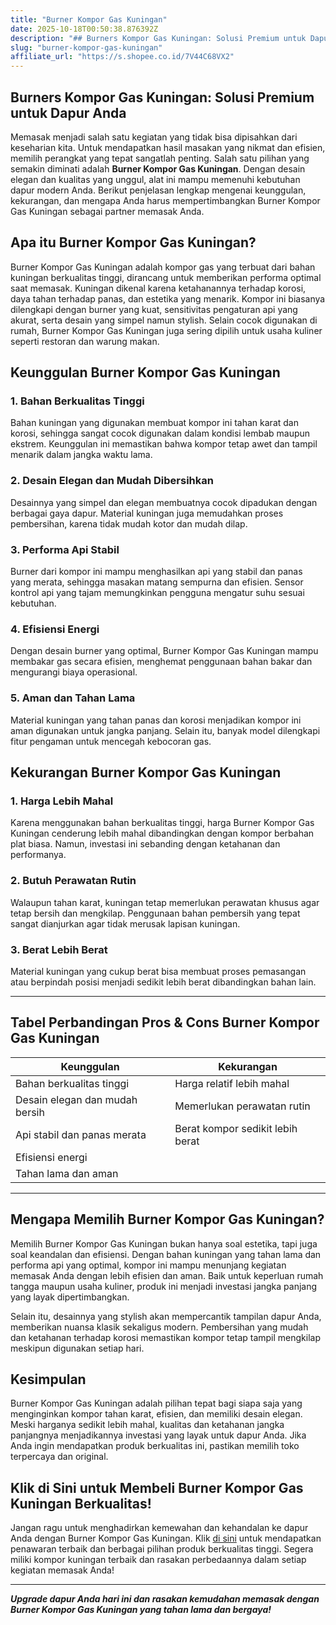 ```yaml
---
title: "Burner Kompor Gas Kuningan"
date: 2025-10-18T00:50:38.876392Z
description: "## Burners Kompor Gas Kuningan: Solusi Premium untuk Dapur Anda..."
slug: "burner-kompor-gas-kuningan"
affiliate_url: "https://s.shopee.co.id/7V44C68VX2"
---
```

## Burners Kompor Gas Kuningan: Solusi Premium untuk Dapur Anda

Memasak menjadi salah satu kegiatan yang tidak bisa dipisahkan dari keseharian kita. Untuk mendapatkan hasil masakan yang nikmat dan efisien, memilih perangkat yang tepat sangatlah penting. Salah satu pilihan yang semakin diminati adalah **Burner Kompor Gas Kuningan**. Dengan desain elegan dan kualitas yang unggul, alat ini mampu memenuhi kebutuhan dapur modern Anda. Berikut penjelasan lengkap mengenai keunggulan, kekurangan, dan mengapa Anda harus mempertimbangkan Burner Kompor Gas Kuningan sebagai partner memasak Anda.

## Apa itu Burner Kompor Gas Kuningan?

Burner Kompor Gas Kuningan adalah kompor gas yang terbuat dari bahan kuningan berkualitas tinggi, dirancang untuk memberikan performa optimal saat memasak. Kuningan dikenal karena ketahanannya terhadap korosi, daya tahan terhadap panas, dan estetika yang menarik. Kompor ini biasanya dilengkapi dengan burner yang kuat, sensitivitas pengaturan api yang akurat, serta desain yang simpel namun stylish. Selain cocok digunakan di rumah, Burner Kompor Gas Kuningan juga sering dipilih untuk usaha kuliner seperti restoran dan warung makan.

## Keunggulan Burner Kompor Gas Kuningan

### 1. Bahan Berkualitas Tinggi
Bahan kuningan yang digunakan membuat kompor ini tahan karat dan korosi, sehingga sangat cocok digunakan dalam kondisi lembab maupun ekstrem. Keunggulan ini memastikan bahwa kompor tetap awet dan tampil menarik dalam jangka waktu lama.

### 2. Desain Elegan dan Mudah Dibersihkan
Desainnya yang simpel dan elegan membuatnya cocok dipadukan dengan berbagai gaya dapur. Material kuningan juga memudahkan proses pembersihan, karena tidak mudah kotor dan mudah dilap.

### 3. Performa Api Stabil
Burner dari kompor ini mampu menghasilkan api yang stabil dan panas yang merata, sehingga masakan matang sempurna dan efisien. Sensor kontrol api yang tajam memungkinkan pengguna mengatur suhu sesuai kebutuhan.

### 4. Efisiensi Energi
Dengan desain burner yang optimal, Burner Kompor Gas Kuningan mampu membakar gas secara efisien, menghemat penggunaan bahan bakar dan mengurangi biaya operasional.

### 5. Aman dan Tahan Lama
Material kuningan yang tahan panas dan korosi menjadikan kompor ini aman digunakan untuk jangka panjang. Selain itu, banyak model dilengkapi fitur pengaman untuk mencegah kebocoran gas.

## Kekurangan Burner Kompor Gas Kuningan

### 1. Harga Lebih Mahal
Karena menggunakan bahan berkualitas tinggi, harga Burner Kompor Gas Kuningan cenderung lebih mahal dibandingkan dengan kompor berbahan plat biasa. Namun, investasi ini sebanding dengan ketahanan dan performanya.

### 2. Butuh Perawatan Rutin
Walaupun tahan karat, kuningan tetap memerlukan perawatan khusus agar tetap bersih dan mengkilap. Penggunaan bahan pembersih yang tepat sangat dianjurkan agar tidak merusak lapisan kuningan.

### 3. Berat Lebih Berat
Material kuningan yang cukup berat bisa membuat proses pemasangan atau berpindah posisi menjadi sedikit lebih berat dibandingkan bahan lain.

---

## Tabel Perbandingan Pros & Cons Burner Kompor Gas Kuningan

| Keunggulan                      | Kekurangan                             |
|---------------------------------|----------------------------------------|
| Bahan berkualitas tinggi       | Harga relatif lebih mahal           |
| Desain elegan dan mudah bersih | Memerlukan perawatan rutin           |
| Api stabil dan panas merata    | Berat kompor sedikit lebih berat    |
| Efisiensi energi               |                                       |
| Tahan lama dan aman            |                                       |

---

## Mengapa Memilih Burner Kompor Gas Kuningan?

Memilih Burner Kompor Gas Kuningan bukan hanya soal estetika, tapi juga soal keandalan dan efisiensi. Dengan bahan kuningan yang tahan lama dan performa api yang optimal, kompor ini mampu menunjang kegiatan memasak Anda dengan lebih efisien dan aman. Baik untuk keperluan rumah tangga maupun usaha kuliner, produk ini menjadi investasi jangka panjang yang layak dipertimbangkan.

Selain itu, desainnya yang stylish akan mempercantik tampilan dapur Anda, memberikan nuansa klasik sekaligus modern. Pembersihan yang mudah dan ketahanan terhadap korosi memastikan kompor tetap tampil mengkilap meskipun digunakan setiap hari.

## Kesimpulan

Burner Kompor Gas Kuningan adalah pilihan tepat bagi siapa saja yang menginginkan kompor tahan karat, efisien, dan memiliki desain elegan. Meski harganya sedikit lebih mahal, kualitas dan ketahanan jangka panjangnya menjadikannya investasi yang layak untuk dapur Anda. Jika Anda ingin mendapatkan produk berkualitas ini, pastikan memilih toko terpercaya dan original.

## Klik di Sini untuk Membeli Burner Kompor Gas Kuningan Berkualitas!  

Jangan ragu untuk menghadirkan kemewahan dan kehandalan ke dapur Anda dengan Burner Kompor Gas Kuningan. Klik [di sini](https://s.shopee.co.id/7V44C68VX2) untuk mendapatkan penawaran terbaik dan berbagai pilihan produk berkualitas tinggi. Segera miliki kompor kuningan terbaik dan rasakan perbedaannya dalam setiap kegiatan memasak Anda!

---

**_Upgrade dapur Anda hari ini dan rasakan kemudahan memasak dengan Burner Kompor Gas Kuningan yang tahan lama dan bergaya!_**